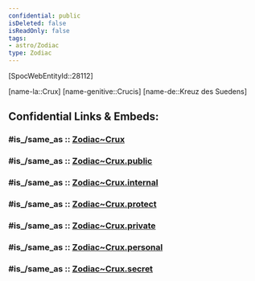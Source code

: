```yaml
---
confidential: public
isDeleted: false
isReadOnly: false
tags:
- astro/Zodiac
type: Zodiac
---
```


[SpocWebEntityId::28112]



[name-la::Crux]
[name-genitive::Crucis]
[name-de::Kreuz des Suedens]


## Confidential Links & Embeds: 

### #is_/same_as :: [Zodiac~Crux](/_Standards/Astronomy/Star~Constellation/Zodiac~Crux.md) 

### #is_/same_as :: [Zodiac~Crux.public](/_public/Astronomy/Star~Constellation/Zodiac~Crux.public.md) 

### #is_/same_as :: [Zodiac~Crux.internal](/_internal/Astronomy/Star~Constellation/Zodiac~Crux.internal.md) 

### #is_/same_as :: [Zodiac~Crux.protect](/_protect/Astronomy/Star~Constellation/Zodiac~Crux.protect.md) 

### #is_/same_as :: [Zodiac~Crux.private](/_private/Astronomy/Star~Constellation/Zodiac~Crux.private.md) 

### #is_/same_as :: [Zodiac~Crux.personal](/_personal/Astronomy/Star~Constellation/Zodiac~Crux.personal.md) 

### #is_/same_as :: [Zodiac~Crux.secret](/_secret/Astronomy/Star~Constellation/Zodiac~Crux.secret.md)

